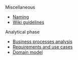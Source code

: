 Miscellaneous
- [Naming](./misc/Naming)
- [Wiki guidelines](./misc/wiki-guidelines)

Analytical phase
- [Business processes analysis](./it1/01_business-processes)
- [Requirements and use cases](./it1/02_requirements)
- [Domain model](./it1/03_domain-model)
